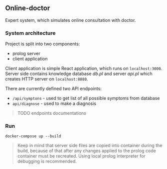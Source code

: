 ## __Online-doctor__
Expert system, which simulates online consultation with doctor.

### __System architecture__

Project is split into two components:
- prolog server
- client application

Client application is simple React application, which runs on `localhost:3000`. <br>
Server side contains knowledge database _db.pl_ and server _api.pl_ which creates HTTP server on `localhost:8080`.

There are currently defined two API endpoints:
- `/api/symptons` - used to get list of all possible symptoms from database
- `api/diagnose` - used to make a diagnosis

> TODO endpoints documentations

### __Run__

```
docker-compose up --build
```
> Keep in mind that server side files are copied into container during the build, because of that after any changes applied to the prolog code container must be recreated. Using local prolog interpreter for debugging is recommended.
